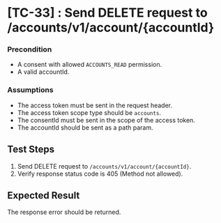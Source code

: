 # [TC-33] : Send DELETE request to /accounts/v1/account/{accountId}

### Precondition

* A consent with allowed `ACCOUNTS_READ` permission.
* A valid accountId.

### Assumptions

* The access token must be sent in the request header.
* The access token scope type should be `accounts`.
* The consentId must be sent in the scope of the access token.
* The accountId should be sent as a path param.

## Test Steps

1. Send DELETE request to `/accounts/v1/account/{accountId}`.
2. Verify response status code is 405 (Method not allowed).

## Expected Result

The response error should be returned.